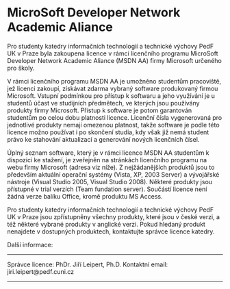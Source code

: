 # **M**icro**S**oft **D**eveloper **N**etwork **A**cademic **A**liance

Pro studenty katedry informačních technologií a technické výchovy PedF
UK v Praze byla zakoupena licence v rámci licenčního programu MicroSoft
Developer Network Academic Aliance (MSDN AA) firmy Microsoft určeného
pro školy.

V rámci licenčního programu MSDN AA je umožněno studentům pracoviště,
jež licenci zakoupí, získávat zdarma vybraný software produkovaný firmou
Microsoft. Vstupní podmínkou pro přístup k softwaru a jeho využívání je
u studentů účast ve studijních předmětech, ve kterých jsou používány
produkty firmy Microsoft. Přístup k software je potom garantován
studentům po celou dobu platnosti licence. Licenční čísla vygenerovaná
pro jednotlivé produkty nemají omezenou platnost, takže software je
podle této licence možno používat i po skončení studia, kdy však již
nemá student právo ke stahování aktualizací a generování nových
licenčních čísel.

Úplný seznam software, který je v rámci licence MSDN AA studentům k
dispozici ke stažení, je zveřejněn na stránkách licenčního programu na
webu firmy Microsoft (adresa viz níže). Z nejžádanějších produktů jsou
to především aktuální operační systémy (Vista, XP, 2003 Server) a
vývojářské nástroje (Visual Studio 2005, Visual Studio 2008). Některé
produkty jsou přístupné v trial verzích (Team fundation server).
Součástí licence není žádná verze balíku Office, kromě produktu MS
Access.

Pro studenty katedry informačních technologií a technické výchovy PedF
UK v Praze jsou zpřístupněny všechny produkty, které jsou v české verzi,
a též některé vybrané produkty v anglické verzi. Pokud hledaný produkt
nenajdete v dostupných produktech, kontaktujte správce licence katedry.

Další informace:

  ------------------ ----------------------------
  Správce licence:   PhDr. Jiří Leipert, Ph.D.
  Kontaktní email:   jiri.leipert\@pedf.cuni.cz
  ------------------ ----------------------------
